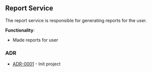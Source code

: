 ## Report Service

The report service is responsible for generating reports for the user.

**Functionality**:

  * Made reports for user

### ADR

- [ADR-0001](./docs/ADR/decisions/0001-init.md) - Init project

